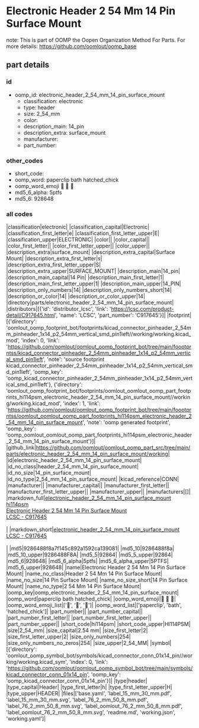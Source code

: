 # Electronic Header 2 54 Mm 14 Pin Surface Mount  

note: This is part of OOMP the Oopen Organization Method For Parts. For more details: https://github.com/oomlout/oomp_base

##  part details





### id
* oomp_id: electronic_header_2_54_mm_14_pin_surface_mount
  * classification: electronic
  * type: header
  * size: 2_54_mm
  * color: 
  * description_main: 14_pin
  * description_extra: surface_mount
  * manufacturer: 
  * part_number: 

### other_codes
* short_code: 
* oomp_word: paperclip bath hatched_chick
* oomp_word_emoji :paperclip: :bath: :hatched_chick:
* md5_6_alpha: 5ptfs
* md5_6: 928648

### all codes 
|classification|electronic|
|classification_capital|Electronic|
|classification_first_letter|e|
|classification_first_letter_upper|E|
|classification_upper|ELECTRONIC|
|color||
|color_capital||
|color_first_letter||
|color_first_letter_upper||
|color_upper||
|description_extra|surface_mount|
|description_extra_capital|Surface Mount|
|description_extra_first_letter|s|
|description_extra_first_letter_upper|S|
|description_extra_upper|SURFACE_MOUNT|
|description_main|14_pin|
|description_main_capital|14 Pin|
|description_main_first_letter|1|
|description_main_first_letter_upper|1|
|description_main_upper|14_PIN|
|description_only_numbers|14|
|description_only_numbers_short|14|
|description_or_color|14|
|description_or_color_upper|14|
|directory|parts/electronic_header_2_54_mm_14_pin_surface_mount|
|distributors|[{'id': 'distributor_lcsc', 'link': 'https://lcsc.com/product-detail/C917645.html', 'name': 'LCSC', 'part_number': 'C917645'}]|
|footprint|[{'directory': 'oomlout_oomp_footprint_bot/footprints/kicad_connector_pinheader_2_54mm_pinheader_1x14_p2_54mm_vertical_smd_pin1left//working/working.kicad_mod', 'index': 0, 'link': 'https://github.com/oomlout/oomlout_oomp_footprint_bot/tree/main/foootprntss/kicad_connector_pinheader_2_54mm_pinheader_1x14_p2_54mm_vertical_smd_pin1left', 'note': 'source footprint kicad_connector_pinheader_2_54mm_pinheader_1x14_p2_54mm_vertical_smd_pin1left', 'oomp_key': 'oomp_kicad_connector_pinheader_2_54mm_pinheader_1x14_p2_54mm_vertical_smd_pin1left'}, {'directory': 'oomlout_oomp_footprint_bot/footprints/oomlout_oomlout_oomp_part_footprints_hi114psm_electronic_header_2_54_mm_14_pin_surface_mount//working/working.kicad_mod', 'index': 1, 'link': 'https://github.com/oomlout/oomlout_oomp_footprint_bot/tree/main/foootprntss/oomlout_oomlout_oomp_part_footprints_hi114psm_electronic_header_2_54_mm_14_pin_surface_mount', 'note': 'oomp generated footprint', 'oomp_key': 'oomp_oomlout_oomlout_oomp_part_footprints_hi114psm_electronic_header_2_54_mm_14_pin_surface_mount'}]|
|github_link|https://github.com/oomlout/oomlout_oomp_part_src/tree/main/parts/electronic_header_2_54_mm_14_pin_surface_mount/working|
|id|electronic_header_2_54_mm_14_pin_surface_mount|
|id_no_class|header_2_54_mm_14_pin_surface_mount|
|id_no_size|14_pin_surface_mount|
|id_no_type|2_54_mm_14_pin_surface_mount|
|kicad_reference|CONN|
|manufacturer||
|manufacturer_capital||
|manufacturer_first_letter||
|manufacturer_first_letter_upper||
|manufacturer_upper||
|manufacturers|[]|
|markdown_full|[electronic_header_2_54_mm_14_pin_surface_mount](https://github.com/oomlout/oomlout_oomp_part_src/tree/main/parts/electronic_header_2_54_mm_14_pin_surface_mount/working)<br>[hi114psm](https://github.com/oomlout/oomlout_oomp_part_src/tree/main/parts/electronic_header_2_54_mm_14_pin_surface_mount/working)<br>[Electronic Header 2 54 Mm 14 Pin Surface Mount](https://github.com/oomlout/oomlout_oomp_part_src/tree/main/parts/electronic_header_2_54_mm_14_pin_surface_mount/working)<br>[LCSC - C917645<br>](https://lcsc.com/product-detail/C917645.html)<br>|
|markdown_short|[electronic_header_2_54_mm_14_pin_surface_mount](https://github.com/oomlout/oomlout_oomp_part_src/tree/main/parts/electronic_header_2_54_mm_14_pin_surface_mount/working)<br>[LCSC - C917645<br>](https://lcsc.com/product-detail/C917645.html)<br>|
|md5|9286488f8a7f145c892a1592ca139081|
|md5_10|9286488f8a|
|md5_10_upper|9286488F8A|
|md5_5|92864|
|md5_5_upper|92864|
|md5_6|928648|
|md5_6_alpha|5ptfs|
|md5_6_alpha_upper|5PTFS|
|md5_6_upper|928648|
|name|Electronic Header 2 54 Mm 14 Pin Surface Mount|
|name_no_class|Header 2 54 Mm 14 Pin Surface Mount|
|name_no_size|14 Pin Surface Mount|
|name_no_size_short|14 Pin Surface Mount|
|name_no_type|2 54 Mm 14 Pin Surface Mount|
|oomp_key|oomp_electronic_header_2_54_mm_14_pin_surface_mount|
|oomp_word|paperclip bath hatched_chick|
|oomp_word_emoji|:paperclip: :bath: :hatched_chick:|
|oomp_word_emoji_list|[':paperclip:', ':bath:', ':hatched_chick:']|
|oomp_word_list|['paperclip', 'bath', 'hatched_chick']|
|part_number||
|part_number_capital||
|part_number_first_letter||
|part_number_first_letter_upper||
|part_number_upper||
|short_code|hi114psm|
|short_code_upper|HI114PSM|
|size|2_54_mm|
|size_capital|2.54 mm|
|size_first_letter|2|
|size_first_letter_upper|2|
|size_only_numbers|254|
|size_only_numbers_no_zeros|254|
|size_upper|2_54_MM|
|symbol|[{'directory': 'oomlout_oomp_symbol_bot/symbols/kicad_connector_conn_01x14_pin//working/working.kicad_sym', 'index': 0, 'link': 'https://github.com/oomlout/oomlout_oomp_symbol_bot/tree/main/symbols/kicad_connector_conn_01x14_pin', 'oomp_key': 'oomp_kicad_connector_conn_01x14_pin'}]|
|type|header|
|type_capital|Header|
|type_first_letter|h|
|type_first_letter_upper|H|
|type_upper|HEADER|
|files|['base.yaml', 'label_15_mm_30_mm.pdf', 'label_15_mm_30_mm.svg', 'label_76_2_mm_50_8_mm.pdf', 'label_76_2_mm_50_8_mm.svg', 'label_oomlout_76_2_mm_50_8_mm.pdf', 'label_oomlout_76_2_mm_50_8_mm.svg', 'readme.md', 'working.json', 'working.yaml']|
